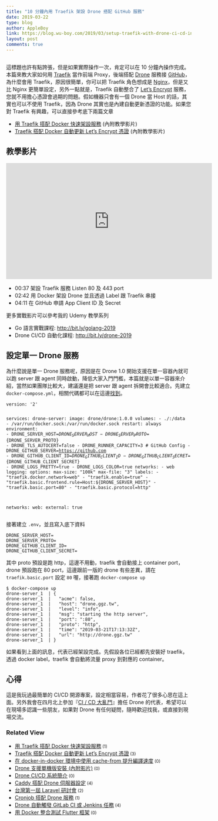 ```yaml
---
title: "10 分鐘內用 Traefik 架設 Drone 搭配 GitHub 服務"
date: 2019-03-22
type: blog
author: AppleBoy
link: https://blog.wu-boy.com/2019/03/setup-traefik-with-drone-ci-cd-in-ten-minutes/
layout: post
comments: true
---
```


<p><a href="https://lh3.googleusercontent.com/HIVQn1cNncIZ8EdJ7P-Nc9ohmuoSgGfnhB0Nfjl3fxsSoZ_RUBrz0yPB73EQy2Plc5NB1919QKsU7gwioFV0A9f-kD46qFovSkeJBO64iKPnTxZ860YGjdhRDMxseJ67OjSVSsEoskY=w2400"><img src="https://lh3.googleusercontent.com/HIVQn1cNncIZ8EdJ7P-Nc9ohmuoSgGfnhB0Nfjl3fxsSoZ_RUBrz0yPB73EQy2Plc5NB1919QKsU7gwioFV0A9f-kD46qFovSkeJBO64iKPnTxZ860YGjdhRDMxseJ67OjSVSsEoskY=w2400" alt="" /></a></p>
<p>這標題也許有點誇張，但是如果實際操作一次，肯定可以在 10 分鐘內操作完成。本篇來教大家如何用 <a href="https://traefik.io/">Traefik</a> 當作前端 Proxy，後端搭配 <a href="https://github.com/drone/drone">Drone</a> 服務接 <a href="https://github.com">GitHub</a>，為什麼會用 Traefik，原因很簡單，你可以把 Traefik 角色想成是 <a href="https://www.nginx.com/">Nginx</a>，但是又比 Nginx 更簡單設定，另外一點就是，Traefik 自動整合了 <a href="https://letsencrypt.org/">Let&#8217;s Encrypt</a> 服務，您就不用擔心憑證會過期的問題。假如機器只會有一個 Drone 當 Host 的話，其實也可以不使用 Traefik，因為 Drone 其實也是內建自動更新憑證的功能。如果您對 Traefik 有興趣，可以直接參考底下兩篇文章</p>
<ul>
<li><a href="https://blog.wu-boy.com/2019/01/deploy-service-using-traefik-and-docker/">用 Traefik 搭配 Docker 快速架設服務</a> (內附教學影片)</li>
<li><a href="https://blog.wu-boy.com/2019/01/traefik-docker-and-lets-encrypt/">Traefik 搭配 Docker 自動更新 Let’s Encrypt 憑證</a> (內附教學影片)</li>
</ul>
<span id="more-7298"></span>
<h2>教學影片</h2>
<iframe width="560" height="315" src="https://www.youtube.com/embed/a6tbQFajX28" frameborder="0" allow="accelerometer; autoplay; encrypted-media; gyroscope; picture-in-picture" allowfullscreen></iframe>
<ul>
<li>00:37 架設 Traefik 服務 Listen 80 及 443 port</li>
<li>02:42 用 Docker 架設 Drone 並且透過 Label 跟 Traefik 串接</li>
<li>04:11 在 GitHub 申請 App Client ID 及 Secret</li>
</ul>
<p>更多實戰影片可以參考我的 Udemy 教學系列</p>
<ul>
<li>Go 語言實戰課程: <a href="http://bit.ly/golang-2019">http://bit.ly/golang-2019</a>                                                                                                                     </li>
<li>Drone CI/CD 自動化課程: <a href="http://bit.ly/drone-2019">http://bit.ly/drone-2019</a></li>
</ul>
<h2>設定單一 Drone 服務</h2>
<p>為什麼說是單一 Drone 服務呢，原因是在 Drone 1.0 開始支援在單一容器內就可以跑 server 跟 agent 同時啟動，降低大家入門門檻，本篇就是以單一容器來介紹，當然如果團隊比較大，建議還是把 server 跟 agent 拆開會比較適合。先建立 <code>docker-compose.yml</code>，相關代碼都可以在這邊<a href="https://github.com/go-training/drone-tutorial">找到</a>。</p>
<pre><code class="language-yaml">version: '2'

services:
  drone-server:
    image: drone/drone:1.0.0
    volumes:
      - ./:/data
      - /var/run/docker.sock:/var/run/docker.sock
    restart: always
    environment:
      - DRONE_SERVER_HOST=${DRONE_SERVER_HOST}
      - DRONE_SERVER_PROTO=${DRONE_SERVER_PROTO}
      - DRONE_TLS_AUTOCERT=false
      - DRONE_RUNNER_CAPACITY=3
      # GitHub Config
      - DRONE_GITHUB_SERVER=https://github.com
      - DRONE_GITHUB_CLIENT_ID=${DRONE_GITHUB_CLIENT_ID}
      - DRONE_GITHUB_CLIENT_SECRET=${DRONE_GITHUB_CLIENT_SECRET}
      - DRONE_LOGS_PRETTY=true
      - DRONE_LOGS_COLOR=true
    networks:
      - web
    logging:
      options:
        max-size: "100k"
        max-file: "3"
    labels:
      - "traefik.docker.network=web"
      - "traefik.enable=true"
      - "traefik.basic.frontend.rule=Host:${DRONE_SERVER_HOST}"
      - "traefik.basic.port=80"
      - "traefik.basic.protocol=http"

networks:
  web:
    external: true</code></pre>
<p>接著建立 <code>.env</code>，並且寫入底下資料</p>
<pre><code class="language-sh">DRONE_SERVER_HOST=
DRONE_SERVER_PROTO=
DRONE_GITHUB_CLIENT_ID=
DRONE_GITHUB_CLIENT_SECRET=</code></pre>
<p>其中 proto 預設是跑 http，這邊不用動，traefik 會自動接上 container port，drone 預設跑在 80 port，這邊跟前一版的 drone 有些差異，請在 <code>traefik.basic.port</code> 設定 <code>80</code> 喔，接著跑 <code>docker-compose up</code></p>
<pre><code class="language-sh">$ docker-compose up
drone-server_1  | {
drone-server_1  |   "acme": false,
drone-server_1  |   "host": "drone.ggz.tw",
drone-server_1  |   "level": "info",
drone-server_1  |   "msg": "starting the http server",
drone-server_1  |   "port": ":80",
drone-server_1  |   "proto": "http",
drone-server_1  |   "time": "2019-03-21T17:13:32Z",
drone-server_1  |   "url": "http://drone.ggz.tw"
drone-server_1  | }</code></pre>
<p>如果看到上面的訊息，代表已經架設完成。先假設各位已經都先安裝好 traefik，透過 docker label，traefik 會自動將流量 proxy 到對應的 container。</p>
<h2>心得</h2>
<p>這是我玩過最簡單的 CI/CD 開源專案，設定相當容易，作者花了很多心思在這上面。另外我會在四月北上參加『<a href="https://battle.devopstw.club/">CI / CD 大亂鬥</a>』擔任 Drone 的代表，希望可以在現場多認識一些朋友，如果對 Drone 有任何疑問，隨時歡迎找我，或直接到現場交流。</p>
<div class="wp_rp_wrap  wp_rp_plain" id="wp_rp_first"><div class="wp_rp_content"><h3 class="related_post_title">Related View</h3><ul class="related_post wp_rp"><li data-position="0" data-poid="in-7193" data-post-type="none" ><a href="https://blog.wu-boy.com/2019/01/deploy-service-using-traefik-and-docker/" class="wp_rp_title">用 Traefik 搭配 Docker 快速架設服務</a><small class="wp_rp_comments_count"> (1)</small><br /></li><li data-position="1" data-poid="in-7217" data-post-type="none" ><a href="https://blog.wu-boy.com/2019/01/traefik-docker-and-lets-encrypt/" class="wp_rp_title">Traefik 搭配 Docker 自動更新 Let&#8217;s Encrypt 憑證</a><small class="wp_rp_comments_count"> (3)</small><br /></li><li data-position="2" data-poid="in-7263" data-post-type="none" ><a href="https://blog.wu-boy.com/2019/02/using-cache-from-can-speed-up-your-docker-builds/" class="wp_rp_title">在 docker-in-docker 環境中使用 cache-from 提升編譯速度</a><small class="wp_rp_comments_count"> (0)</small><br /></li><li data-position="3" data-poid="in-7120" data-post-type="none" ><a href="https://blog.wu-boy.com/2018/11/install-drone-in-single-machine/" class="wp_rp_title">Drone 支援單機版安裝 (內附影片)</a><small class="wp_rp_comments_count"> (0)</small><br /></li><li data-position="4" data-poid="in-6945" data-post-type="none" ><a href="https://blog.wu-boy.com/2018/01/introduction-to-drone-cicd/" class="wp_rp_title">Drone CI/CD 系統簡介</a><small class="wp_rp_comments_count"> (0)</small><br /></li><li data-position="5" data-poid="in-6657" data-post-type="none" ><a href="https://blog.wu-boy.com/2017/02/caddy-setting-with-drone-ci-server/" class="wp_rp_title">Caddy 搭配 Drone 伺服器設定</a><small class="wp_rp_comments_count"> (4)</small><br /></li><li data-position="6" data-poid="in-6762" data-post-type="none" ><a href="https://blog.wu-boy.com/2017/07/laravel-conf-in-taipei/" class="wp_rp_title">台灣第一屆 Laravel 研討會</a><small class="wp_rp_comments_count"> (2)</small><br /></li><li data-position="7" data-poid="in-6739" data-post-type="none" ><a href="https://blog.wu-boy.com/2017/06/how-to-schedule-builds-in-drone/" class="wp_rp_title">Cronjob 搭配 Drone 服務</a><small class="wp_rp_comments_count"> (1)</small><br /></li><li data-position="8" data-poid="in-6745" data-post-type="none" ><a href="https://blog.wu-boy.com/2017/06/trigger-gitlab-ci-or-jenkins-using-drone/" class="wp_rp_title">Drone 自動觸發 GitLab CI 或 Jenkins 任務</a><small class="wp_rp_comments_count"> (4)</small><br /></li><li data-position="9" data-poid="in-7137" data-post-type="none" ><a href="https://blog.wu-boy.com/2018/12/docker-testing-with-flutter-sdk/" class="wp_rp_title">用 Docker 整合測試 Flutter 框架</a><small class="wp_rp_comments_count"> (0)</small><br /></li></ul></div></div>